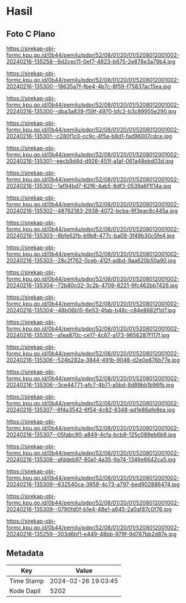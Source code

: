 # Hasil

## Foto C Plano

https://sirekap-obj-formc.kpu.go.id/0b44/pemilu/pdpr/52/08/01/20/01/5208012001002-20240216-135258--8d2cec11-0ef7-4823-b675-2e878e3a79b4.jpg

https://sirekap-obj-formc.kpu.go.id/0b44/pemilu/pdpr/52/08/01/20/01/5208012001002-20240216-135300--18635a7f-fbe4-4b7c-8f59-f75837ac15ea.jpg

https://sirekap-obj-formc.kpu.go.id/0b44/pemilu/pdpr/52/08/01/20/01/5208012001002-20240216-135300--dba3a839-f59f-4970-bfc2-b3c89955e290.jpg

https://sirekap-obj-formc.kpu.go.id/0b44/pemilu/pdpr/52/08/01/20/01/5208012001002-20240216-135301--c280f1c0-cc9c-4f5a-b8d1-fad96007cdce.jpg

https://sirekap-obj-formc.kpu.go.id/0b44/pemilu/pdpr/52/08/01/20/01/5208012001002-20240216-135301--eecb9d4d-d926-451f-a1af-061a48ebd03d.jpg

https://sirekap-obj-formc.kpu.go.id/0b44/pemilu/pdpr/52/08/01/20/01/5208012001002-20240216-135302--1af94bd7-62f6-4ab5-8df3-0539a6f1f14a.jpg

https://sirekap-obj-formc.kpu.go.id/0b44/pemilu/pdpr/52/08/01/20/01/5208012001002-20240216-135302--48762183-2938-4072-bcba-9f3eac8c445a.jpg

https://sirekap-obj-formc.kpu.go.id/0b44/pemilu/pdpr/52/08/01/20/01/5208012001002-20240216-135303--8bfe62fb-b9b8-477c-ba09-3f49b30c5fe4.jpg

https://sirekap-obj-formc.kpu.go.id/0b44/pemilu/pdpr/52/08/01/20/01/5208012001002-20240216-135303--28c2f762-0ceb-412f-adbd-9aa620b50a90.jpg

https://sirekap-obj-formc.kpu.go.id/0b44/pemilu/pdpr/52/08/01/20/01/5208012001002-20240216-135304--72b80c02-3c2b-4709-8221-9fc462bb7426.jpg

https://sirekap-obj-formc.kpu.go.id/0b44/pemilu/pdpr/52/08/01/20/01/5208012001002-20240216-135304--48b06b15-6e53-4fab-b48c-c84e8682f1d7.jpg

https://sirekap-obj-formc.kpu.go.id/0b44/pemilu/pdpr/52/08/01/20/01/5208012001002-20240216-135305--a1ea870c-ce17-4c67-a173-9656287f117f.jpg

https://sirekap-obj-formc.kpu.go.id/0b44/pemilu/pdpr/52/08/01/20/01/5208012001002-20240216-135306--524b282a-3844-491b-9048-d2e0e676b77e.jpg

https://sirekap-obj-formc.kpu.go.id/0b44/pemilu/pdpr/52/08/01/20/01/5208012001002-20240216-135306--3ce44771-afc7-4b71-a5bd-8d99bb1b96fb.jpg

https://sirekap-obj-formc.kpu.go.id/0b44/pemilu/pdpr/52/08/01/20/01/5208012001002-20240216-135307--6f4a3542-6f54-4c82-8348-ad1e86afe8ea.jpg

https://sirekap-obj-formc.kpu.go.id/0b44/pemilu/pdpr/52/08/01/20/01/5208012001002-20240216-135307--05fabc90-a849-4cfa-bcb9-125c089eb6b9.jpg

https://sirekap-obj-formc.kpu.go.id/0b44/pemilu/pdpr/52/08/01/20/01/5208012001002-20240216-135308--afddeb97-80a1-4a35-9a74-1346e6642ca5.jpg

https://sirekap-obj-formc.kpu.go.id/0b44/pemilu/pdpr/52/08/01/20/01/5208012001002-20240216-135309--632540ca-3958-4c73-a797-bed902886474.jpg

https://sirekap-obj-formc.kpu.go.id/0b44/pemilu/pdpr/52/08/01/20/01/5208012001002-20240216-135309--0790fd0f-b1e4-48e1-a645-2a0af87c0f76.jpg

https://sirekap-obj-formc.kpu.go.id/0b44/pemilu/pdpr/52/08/01/20/01/5208012001002-20240216-135259--303d6bf1-e449-48bb-979f-9d787bb2d87e.jpg


## Metadata

| Key        | Value               |
| ---------- | ------------------- |
| Time Stamp | 2024-02-26 19:03:45 |
| Kode Dapil | 5202                |



